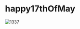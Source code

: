 # happy17thOfMay

![1337](https://www.theflagshop.co.uk/media/catalog/product/cache/1/thumbnail/9df78eab33525d08d6e5fb8d27136e95/n/o/norway-flag-std.jpg)
